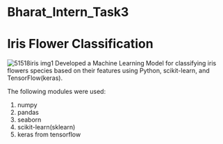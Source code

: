 # Bharat_Intern_Task3
# Iris Flower Classification
![51518iris img1](https://github.com/SiddhantLotlikar/Bharat_Intern_Task3/assets/129778306/fc87e418-2c50-423b-8610-67014be9642c)
Developed a Machine Learning Model for classifying iris
flowers species based on their features using
Python, scikit-learn, and TensorFlow(keras).

The following modules were used:
1. numpy
2. pandas
3. seaborn
4. scikit-learn(sklearn)
5. keras from tensorflow
